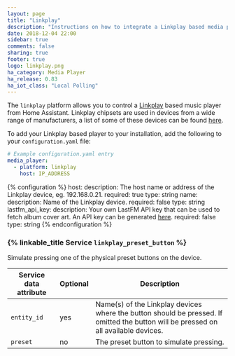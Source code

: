 ```yaml
---
layout: page
title: "Linkplay"
description: "Instructions on how to integrate a Linkplay based media player into Home Assistant."
date: 2018-12-04 22:00
sidebar: true
comments: false
sharing: true
footer: true
logo: linkplay.png
ha_category: Media Player
ha_release: 0.83
ha_iot_class: "Local Polling"
---
```



The `linkplay` platform allows you to control a [Linkplay](https://linkplay.com/) based music player from Home Assistant. Linkplay chipsets are used in devices from a wide range of manufacturers, a list of some of these devices can be found [here](https://linkplay.com/featured-products/).

To add your Linkplay based player to your installation, add the following to your `configuration.yaml` file:

```yaml
# Example configuration.yaml entry
media_player:
  - platform: linkplay
    host: IP_ADDRESS
```

{% configuration %}
host:
  description: The host name or address of the Linkplay device, eg. 192.168.0.21.
  required: true
  type: string
name:
  description: Name of the Linkplay device.
  required: false
  type: string
lastfm_api_key:
  description: Your own LastFM API key that can be used to fetch album cover art. An API key can be generated [here](https://www.last.fm/api/account/create).
  required: false
  type: string
{% endconfiguration %}

### {% linkable_title Service `linkplay_preset_button` %}

Simulate pressing one of the physical preset buttons on the device.

| Service data attribute | Optional | Description |
| ---------------------- | -------- | ----------- |
| `entity_id` | yes | Name(s) of the Linkplay devices where the button should be pressed. If omitted the button will be pressed on all available devices.
| `preset` | no | The preset button to simulate pressing.

